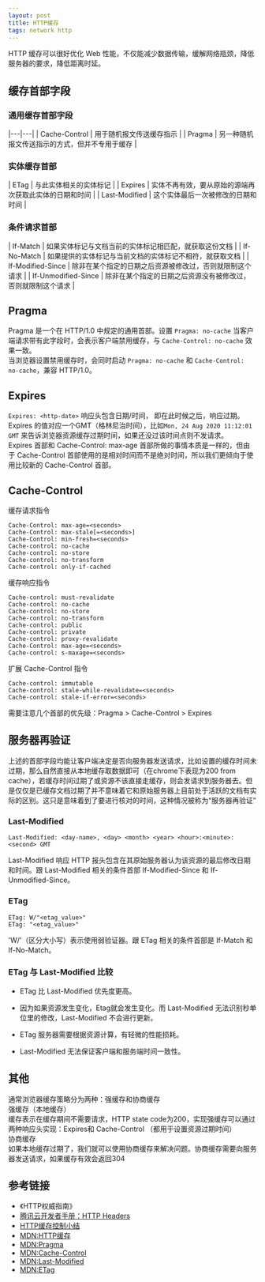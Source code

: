 ```yaml
---
layout: post
title: HTTP缓存
tags: network http
---
```

HTTP 缓存可以很好优化 Web 性能，不仅能减少数据传输，缓解网络瓶颈，降低服务器的要求，降低距离时延。

## 缓存首部字段
### 通用缓存首部字段

|---|---|
| Cache-Control | 用于随机报文传送缓存指示 | 
| Pragma | 另一种随机报文传送指示的方式，但并不专用于缓存 |

### 实体缓存首部

| ETag | 与此实体相关的实体标记 |
| Expires | 实体不再有效，要从原始的源端再次获取此实体的日期和时间 |
| Last-Modified | 这个实体最后一次被修改的日期和时间 |

### 条件请求首部

| If-Match | 如果实体标记与文档当前的实体标记相匹配，就获取这份文档 |
| If-No-Match | 如果提供的实体标记与当前文档的实体标记不相符，就获取文档 | 
| If-Modified-Since | 除非在某个指定的日期之后资源被修改过，否则就限制这个请求 | 
| If-Unmodified-Since | 除非在某个指定的日期之后资源没有被修改过，否则就限制这个请求 |

## Pragma
Pragma 是一个在 HTTP/1.0 中规定的通用首部。设置 `Pragma: no-cache` 当客户端请求带有此字段时，会表示客户端禁用缓存，与 `Cache-Control: no-cache` 效果一致。  
当浏览器设置禁用缓存时，会同时启动 `Pragma: no-cache` 和 `Cache-Control: no-cache`，兼容 HTTP/1.0。

## Expires
`Expires: <http-date>` 响应头包含日期/时间， 即在此时候之后，响应过期。Expires 的值对应一个GMT（格林尼治时间），比如`Mon, 24 Aug 2020 11:12:01 GMT` 来告诉浏览器资源缓存过期时间，如果还没过该时间点则不发请求。  
Expires 首部和 Cache-Control: max-age 首部所做的事情本质是一样的，但由于 Cache-Control 首部使用的是相对时间而不是绝对时间，所以我们更倾向于使用比较新的 Cache-Control 首部。

## Cache-Control
缓存请求指令
```
Cache-Control: max-age=<seconds>
Cache-Control: max-stale[=<seconds>]
Cache-Control: min-fresh=<seconds>
Cache-control: no-cache 
Cache-control: no-store
Cache-control: no-transform
Cache-control: only-if-cached
```

缓存响应指令
```
Cache-control: must-revalidate
Cache-control: no-cache
Cache-control: no-store
Cache-control: no-transform
Cache-control: public
Cache-control: private
Cache-control: proxy-revalidate
Cache-Control: max-age=<seconds>
Cache-control: s-maxage=<seconds>
```

扩展 Cache-Control 指令
```
Cache-control: immutable 
Cache-control: stale-while-revalidate=<seconds>
Cache-control: stale-if-error=<seconds>
```

需要注意几个首部的优先级：Pragma > Cache-Control > Expires

## 服务器再验证
上述的首部字段均能让客户端决定是否向服务器发送请求，比如设置的缓存时间未过期，那么自然直接从本地缓存取数据即可（在chrome下表现为200 from cache），若缓存时间过期了或资源不该直接走缓存，则会发请求到服务器去。但是仅仅是已缓存文档过期了并不意味着它和原始服务器上目前处于活跃的文档有实际的区别。这只是意味着到了要进行核对的时间，这种情况被称为“服务器再验证”

### Last-Modified
```
Last-Modified: <day-name>, <day> <month> <year> <hour>:<minute>:<second> GMT
```
Last-Modified 响应 HTTP 报头包含在其原始服务器认为该资源的最后修改日期和时间。跟 Last-Modified 相关的条件首部 If-Modified-Since 和 If-Unmodified-Since。

### ETag
```
ETag: W/"<etag_value>"
ETag: "<etag_value>"
```
'W/'（区分大小写）表示使用弱验证器。跟 ETag 相关的条件首部是 If-Match 和 If-No-Match。  

### ETag 与 Last-Modified 比较
- ETag 比 Last-Modified 优先度更高。

- 因为如果资源发生变化，Etag就会发生变化。而 Last-Modified 无法识别秒单位里的修改，Last-Modified 不会进行更新。

- ETag 服务器需要根据资源计算，有轻微的性能损耗。

- Last-Modified 无法保证客户端和服务端时间一致性。

## 其他
通常浏览器缓存策略分为两种：强缓存和协商缓存  
强缓存（本地缓存）  
缓存表示在缓存期间不需要请求，HTTP state code为200，实现强缓存可以通过两种响应头实现：Expires和 Cache-Control （都用于设置资源过期时间）  
协商缓存  
如果本地缓存过期了，我们就可以使用协商缓存来解决问题。协商缓存需要向服务器发送请求，如果缓存有效会返回304  

## 参考链接
- 《HTTP权威指南》
- [腾讯云开发者手册：HTTP Headers](https://cloud.tencent.com/developer/chapter/13542)
- [HTTP缓存控制小结](https://imweb.io/topic/5795dcb6fb312541492eda8c)
- [MDN:HTTP缓存](https://developer.mozilla.org/zh-CN/docs/Web/HTTP/Caching_FAQ)
- [MDN:Pragma](https://developer.mozilla.org/zh-CN/docs/Web/HTTP/Headers/Pragma)
- [MDN:Cache-Control](https://developer.mozilla.org/zh-CN/docs/Web/HTTP/Headers/Cache-Control)
- [MDN:Last-Modified](https://developer.mozilla.org/zh-CN/docs/Web/HTTP/Headers/Last-Modified)
- [MDN:ETag](https://developer.mozilla.org/zh-CN/docs/Web/HTTP/Headers/ETag)